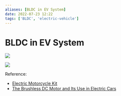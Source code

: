 ```yaml
---
aliases: [BLDC in EV System]
date: 2022-07-23 12:22
tags: ['BLDC', 'electric-vehicle']
---
```


# BLDC in EV System

![](https://www.mdpi.com/energies/energies-10-01875/article_deploy/html/images/energies-10-01875-g003-550.jpg)

![](https://www.renesas.com/sites/default/files/styles/block_diagram_980_/public/media/images/e-bike-system-solution-block-diagram-cn023.png?itok=X43_kqJf)

Reference:

- [Electric Motorcycle Kit](https://www.goldenmotor.com/eMotorcycle/frame-emotor.htm)
- [The Brushless DC Motor and Its Use in Electric Cars](https://buildipedia.com/aec-pros/design-news/the-brushless-dc-motor-and-its-use-in-electric-cars)
